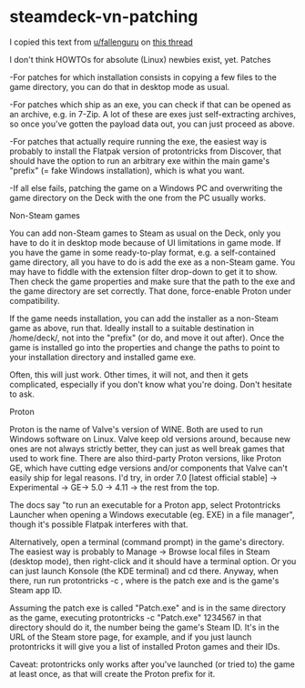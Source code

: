 # steamdeck-vn-patching

I copied this text from [u/fallenguru](https://www.reddit.com/user/fallenguru/) on [this thread](https://www.reddit.com/r/visualnovels/comments/ujpjiz/comment/i7m1igx/?utm_source=share&utm_medium=web3x&utm_name=web3xcss&utm_term=1&utm_content=share_button)

I don't think HOWTOs for absolute (Linux) newbies exist, yet.
Patches

  -For patches for which installation consists in copying a few files to the game directory, you can do that in desktop mode as usual.

  -For patches which ship as an exe, you can check if that can be opened as an archive, e.g. in 7-Zip. A lot of these are exes just self-extracting archives, so once you've gotten the payload data out, you can just proceed as above.

  -For patches that actually require running the exe, the easiest way is probably to install the Flatpak version of protontricks from Discover, that should have the option to run an arbitrary exe within the main game's "prefix" (= fake Windows installation), which is what you want.

  -If all else fails, patching the game on a Windows PC and overwriting the game directory on the Deck with the one from the PC usually works.

Non-Steam games

You can add non-Steam games to Steam as usual on the Deck, only you have to do it in desktop mode because of UI limitations in game mode. If you have the game in some ready-to-play format, e.g. a self-contained game directory, all you have to do is add the exe as a non-Steam game. You may have to fiddle with the extension filter drop-down to get it to show. Then check the game properties and make sure that the path to the exe and the game directory are set correctly. That done, force-enable Proton under compatibility.

If the game needs installation, you can add the installer as a non-Steam game as above, run that. Ideally install to a suitable destination in /home/deck/, not into the "prefix" (or do, and move it out after). Once the game is installed go into the properties and change the paths to point to your installation directory and installed game exe.

 

Often, this will just work. Other times, it will not, and then it gets complicated, especially if you don't know what you're doing. Don't hesitate to ask.

Proton

Proton is the name of Valve's version of WINE. Both are used to run Windows software on Linux. Valve keep old versions around, because new ones are not always strictly better, they can just as well break games that used to work fine. There are also third-party Proton versions, like Proton GE, which have cutting edge versions and/or components that Valve can't easily ship for legal reasons. I'd try, in order 7.0 [latest official stable] → Experimental → GE→ 5.0 → 4.11 → the rest from the top.

 The docs say "to run an executable for a Proton app, select Protontricks Launcher when opening a Windows executable (eg. EXE) in a file manager", though it's possible Flatpak interferes with that.

Alternatively, open a terminal (command prompt) in the game's directory. The easiest way is probably to Manage → Browse local files in Steam (desktop mode), then right-click and it should have a terminal option. Or you can just launch Konsole (the KDE terminal) and cd there. Anyway, when there, run run protontricks -c <COMMAND> <APPID>, where <COMMAND> is the patch exe and <APPID> is the game's Steam app ID. 



Assuming the patch exe is called "Patch.exe" and is in the same directory as the game, executing protontricks -c "Patch.exe" 1234567 in that directory should do it, the number being the game's Steam ID. It's in the URL of the Steam store page, for example, and if you just launch protontricks it will give you a list of installed Proton games and their IDs.

Caveat: protontricks only works after you've launched (or tried to) the game at least once, as that will create the Proton prefix for it.
